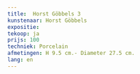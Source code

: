 ```yaml
---
title:  Horst Göbbels 3
kunstenaar: Horst Göbbels
expositie:
tekoop: ja
prijs: 100
techniek: Porcelain
afmetingen: H 9.5 cm.- Diameter 27.5 cm.
lang: en
---
```

